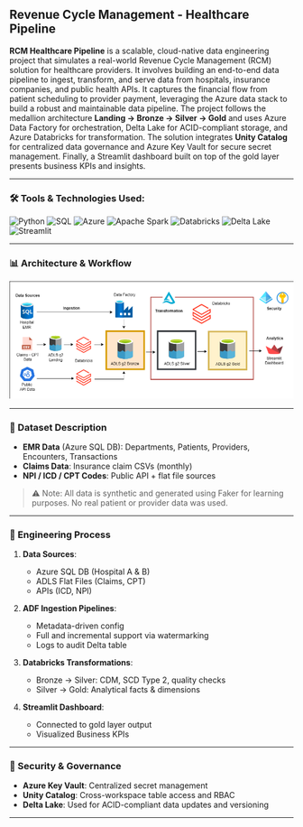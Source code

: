 ## Revenue Cycle Management - Healthcare Pipeline

**RCM Healthcare Pipeline** is a scalable, cloud-native data engineering project that simulates a real-world Revenue Cycle Management (RCM) solution for healthcare providers. It involves building an end-to-end data pipeline to ingest, transform, and serve data from hospitals, insurance companies, and public health APIs. It captures the financial flow from patient scheduling to provider payment, leveraging the Azure data stack to build a robust and maintainable data pipeline. 
The project follows the medallion architecture **Landing → Bronze → Silver → Gold** and uses Azure Data Factory for orchestration, Delta Lake for ACID-compliant storage, and Azure Databricks for transformation. The solution integrates **Unity Catalog** for centralized data governance and Azure Key Vault for secure secret management. Finally, a Streamlit dashboard built on top of the gold layer presents business KPIs and insights.

---

### 🛠️ Tools & Technologies Used:
<p align="left"> 
<img src="https://img.shields.io/badge/Python-3776AB?style=for-the-badge&logo=python&logoColor=white" alt="Python"/>
<img src="https://img.shields.io/badge/SQL-4479A1?style=for-the-badge&logo=mysql&logoColor=white" alt="SQL"/>
<img src="https://img.shields.io/badge/Microsoft%20Azure-0078D4?style=for-the-badge&logo=microsoftazure&logoColor=white" alt="Azure"/>
<img src="https://img.shields.io/badge/Spark-E25A1C?style=for-the-badge&logo=apachespark&logoColor=white" alt="Apache Spark"/>
<img src="https://img.shields.io/badge/Databricks-EF3E3E?style=for-the-badge&logo=databricks&logoColor=white" alt="Databricks"/> 
<img src="https://img.shields.io/badge/Delta%20Lake-00B4F0?style=for-the-badge&logo=delta&logoColor=white" alt="Delta Lake"/>
<img src="https://img.shields.io/badge/Streamlit-FF4B4B?style=for-the-badge&logo=streamlit&logoColor=white" alt="Streamlit"/>
</p>

---

### 📊 Architecture & Workflow
![Project Architecture](project_architecture.png)

---

### 📑 Dataset Description

- **EMR Data** (Azure SQL DB): Departments, Patients, Providers, Encounters, Transactions  
- **Claims Data**: Insurance claim CSVs (monthly)  
- **NPI / ICD / CPT Codes**: Public API + flat file sources

> ⚠️ Note: All data is synthetic and generated using Faker for learning purposes. No real patient or provider data was used.

---

### 🚀 Engineering Process

1. **Data Sources**:
   - Azure SQL DB (Hospital A & B)
   - ADLS Flat Files (Claims, CPT)
   - APIs (ICD, NPI)

2. **ADF Ingestion Pipelines**:
   - Metadata-driven config
   - Full and incremental support via watermarking
   - Logs to audit Delta table

3. **Databricks Transformations**:
   - Bronze → Silver: CDM, SCD Type 2, quality checks
   - Silver → Gold: Analytical facts & dimensions

4. **Streamlit Dashboard**:
   - Connected to gold layer output
   - Visualized Business KPIs

---

### 🔐 Security & Governance

- **Azure Key Vault**: Centralized secret management
- **Unity Catalog**: Cross-workspace table access and RBAC
- **Delta Lake**: Used for ACID-compliant data updates and versioning

---
